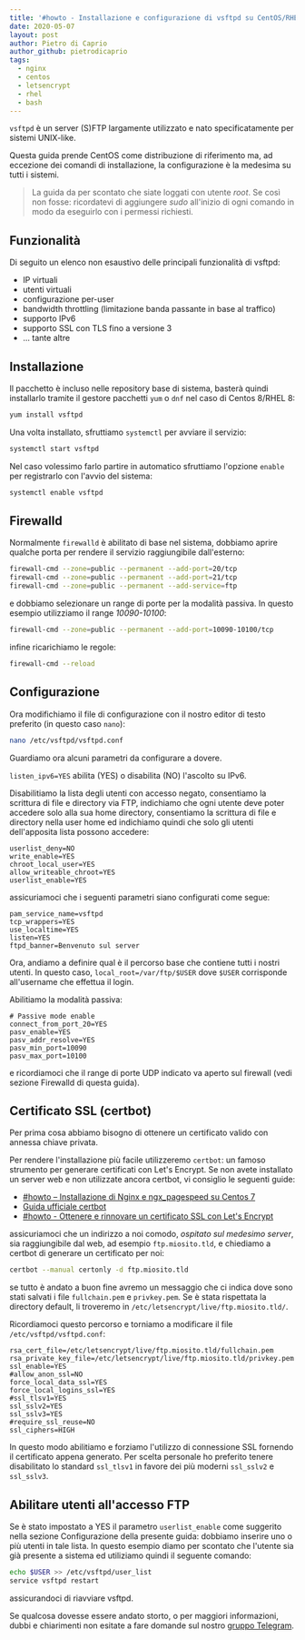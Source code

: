 ```yaml
---
title: '#howto - Installazione e configurazione di vsftpd su CentOS/RHEL 7/8'
date: 2020-05-07
layout: post
author: Pietro di Caprio
author_github: pietrodicaprio
tags:
  - nginx  
  - centos  
  - letsencrypt  
  - rhel  
  - bash
---
```

`vsftpd` è un server (S)FTP largamente utilizzato e nato specificatamente per sistemi UNIX-like.

Questa guida prende CentOS come distribuzione di riferimento ma, ad eccezione dei comandi di installazione, la configurazione è la medesima su tutti i sistemi.

> La guida da per scontato che siate loggati con utente *root*. Se così non fosse: ricordatevi di aggiungere *sudo* all'inizio di ogni comando in modo da eseguirlo con i permessi richiesti.

## Funzionalità
Di seguito un elenco non esaustivo delle principali funzionalità di vsftpd:

* IP virtuali
* utenti virtuali
* configurazione per-user
* bandwidth throttling (limitazione banda passante in base al traffico)
* supporto IPv6
* supporto SSL con TLS fino a versione 3
* ... tante altre

## Installazione
Il pacchetto è incluso nelle repository base di sistema, basterà quindi installarlo tramite il gestore pacchetti `yum` o `dnf` nel caso di Centos 8/RHEL 8:

```bash
yum install vsftpd
```

Una volta installato, sfruttiamo `systemctl` per avviare il servizio:

```bash
systemctl start vsftpd
```

Nel caso volessimo farlo partire in automatico sfruttiamo l'opzione `enable` per registrarlo con l'avvio del sistema:

```bash
systemctl enable vsftpd
```

## Firewalld

Normalmente `firewalld` è abilitato di base nel sistema, dobbiamo aprire qualche porta per rendere il servizio raggiungibile dall'esterno:

```bash
firewall-cmd --zone=public --permanent --add-port=20/tcp
firewall-cmd --zone=public --permanent --add-port=21/tcp
firewall-cmd --zone=public --permanent --add-service=ftp
```
e dobbiamo selezionare un range di porte per la modalità passiva. In questo esempio utilizziamo il range *10090-10100*:

```bash
firewall-cmd --zone=public --permanent --add-port=10090-10100/tcp
```

infine ricarichiamo le regole:

```bash
firewall-cmd --reload
```

## Configurazione

Ora modifichiamo il file di configurazione con il nostro editor di testo preferito (in questo caso `nano`):

```bash
nano /etc/vsftpd/vsftpd.conf
```

Guardiamo ora alcuni parametri da configurare a dovere.

`listen_ipv6=YES` abilita (YES) o disabilita (NO) l'ascolto su IPv6.

Disabilitiamo la lista degli utenti con accesso negato, consentiamo la scrittura di file e directory via FTP, indichiamo che ogni utente deve poter accedere solo alla sua home directory, consentiamo la scrittura di file e directory nella user home ed indichiamo quindi che solo gli utenti dell'apposita lista possono accedere:

```
userlist_deny=NO
write_enable=YES
chroot_local_user=YES
allow_writeable_chroot=YES
userlist_enable=YES
```

assicuriamoci che i seguenti parametri siano configurati come segue:

```
pam_service_name=vsftpd
tcp_wrappers=YES
use_localtime=YES
listen=YES
ftpd_banner=Benvenuto sul server
```

Ora, andiamo a definire qual è il percorso base che contiene tutti i nostri utenti. In questo caso, `local_root=/var/ftp/$USER` dove `$USER` corrisponde all'username che effettua il login.

Abilitiamo la modalità passiva:

```
# Passive mode enable
connect_from_port_20=YES
pasv_enable=YES
pasv_addr_resolve=YES
pasv_min_port=10090
pasv_max_port=10100
```

e ricordiamoci che il range di porte UDP indicato va aperto sul firewall (vedi sezione Firewalld di questa guida).

## Certificato SSL (certbot)
Per prima cosa abbiamo bisogno di ottenere un certificato valido con annessa chiave privata.

Per rendere l'installazione più facile utilizzeremo `certbot`: un famoso strumento per generare certificati con Let's Encrypt. Se non avete installato un server web e non utilizzate ancora certbot, vi consiglio le seguenti guide:  
* [#howto – Installazione di Nginx e ngx_pagespeed su Centos 7](https://linuxhub.it/articles/howto-%E2%80%93-installazione-di-nginx-e-ngx_pagespeed-su-centos-7)  
* [Guida ufficiale certbot](https://certbot.eff.org/lets-encrypt/centosrhel7-nginx)
* [#howto - Ottenere e rinnovare un certificato SSL con Let's Encrypt](https://linuxhub.it/articles/howto-ottenere-e-rinnovare-un-certificato-ssl-con-let-s-encrypt)  

assicuriamoci che un indirizzo a noi comodo, _ospitato sul medesimo server_, sia raggiungibile dal web, ad esempio `ftp.miosito.tld`, e chiediamo a certbot di generare un certificato per noi:

```bash
certbot --manual certonly -d ftp.miosito.tld
```

se tutto è andato a buon fine avremo un messaggio che ci indica dove sono stati salvati i file `fullchain.pem` e `privkey.pem`. Se è stata rispettata la directory default, li troveremo in `/etc/letsencrypt/live/ftp.miosito.tld/`.

Ricordiamoci questo percorso e torniamo a modificare il file `/etc/vsftpd/vsftpd.conf`:

```
rsa_cert_file=/etc/letsencrypt/live/ftp.miosito.tld/fullchain.pem
rsa_private_key_file=/etc/letsencrypt/live/ftp.miosito.tld/privkey.pem
ssl_enable=YES
#allow_anon_ssl=NO
force_local_data_ssl=YES
force_local_logins_ssl=YES
#ssl_tlsv1=YES
ssl_sslv2=YES
ssl_sslv3=YES
#require_ssl_reuse=NO
ssl_ciphers=HIGH
```

In questo modo abilitiamo e forziamo l'utilizzo di connessione SSL fornendo il certificato appena generato. Per scelta personale ho preferito tenere disabilitato lo standard `ssl_tlsv1` in favore dei più moderni `ssl_sslv2` e `ssl_sslv3`.

## Abilitare utenti all'accesso FTP
Se è stato impostato a YES il parametro `userlist_enable` come suggerito nella sezione Configurazione della presente guida: dobbiamo inserire uno o più utenti in tale lista. In questo esempio diamo per scontato che l'utente sia già presente a sistema ed utiliziamo quindi il seguente comando:

```bash
echo $USER >> /etc/vsftpd/user_list
service vsftpd restart
```

assicurandoci di riavviare vsftpd.

Se qualcosa dovesse essere andato storto, o per maggiori informazioni, dubbi e chiarimenti non esitate a fare domande sul nostro [gruppo Telegram](https://t.me/linuxpeople).